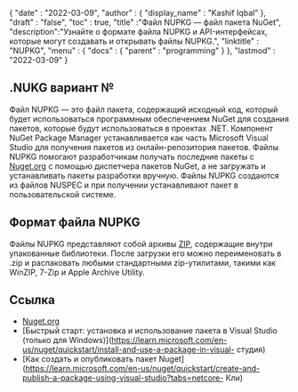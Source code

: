 {
  "date" : "2022-03-09",
  "author" : {
    "display_name" : "Kashif Iqbal"
},
  "draft" : "false",
  "toc" : true,
  "title" :"Файл NUPKG — файл пакета NuGet",
  "description":"Узнайте о формате файла NUPKG и API-интерфейсах, которые могут создавать и открывать файлы NUPKG.",
  "linktitle" : "NUPKG",
  "menu" : {
    "docs" : {
      "parent" : "programming"
}
},
  "lastmod" : "2022-03-09"
}

## .NUKG вариант №

Файл NUPKG — это файл пакета, содержащий исходный код, который будет использоваться программным обеспечением NuGet для создания пакетов, которые будут использоваться в проектах .NET. Компонент NuGet Package Manager устанавливается как часть Microsoft Visual Studio для получения пакетов из онлайн-репозитория пакетов. Файлы NUPKG помогают разработчикам получать последние пакеты с [Nuget.org](https://nuget.org) с помощью диспетчера пакетов NuGet, а не загружать и устанавливать пакеты разработки вручную. Файлы NUPKG создаются из файлов NUSPEC и при получении устанавливают пакет в пользовательской системе.

## Формат файла NUPKG

Файлы NUPKG представляют собой архивы [ZIP](/ru/compression/zip/), содержащие внутри упакованные библиотеки. После загрузки его можно переименовать в .zip и распаковать любыми стандартными zip-утилитами, такими как WinZIP, 7-Zip и Apple Archive Utility.

## Ссылка

* [Nuget.org](https://nuget.org)
* [Быстрый старт: установка и использование пакета в Visual Studio (только для Windows)](https://learn.microsoft.com/en-us/nuget/quickstart/install-and-use-a-package-in-visual- студия)
* [Как создать и опубликовать пакет Nuget](https://learn.microsoft.com/en-us/nuget/quickstart/create-and-publish-a-package-using-visual-studio?tabs=netcore- Кли)

